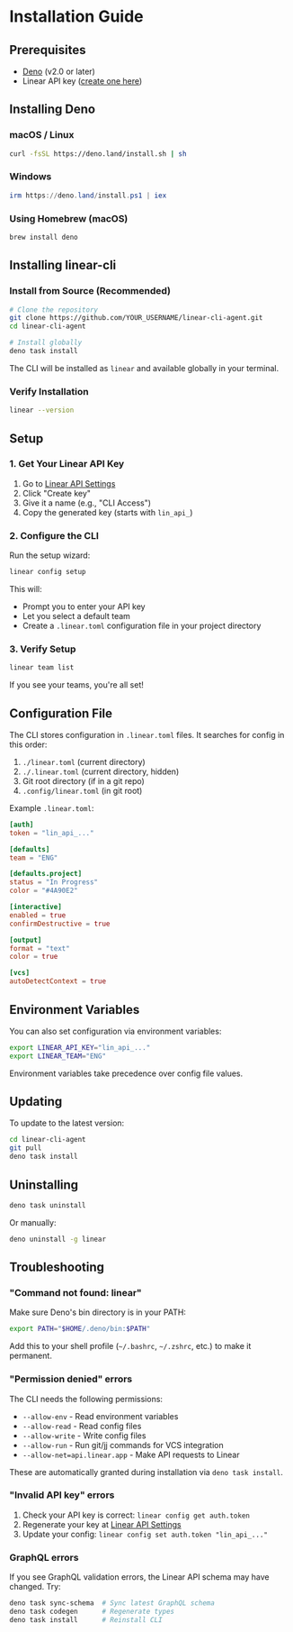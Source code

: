 # Installation Guide

## Prerequisites

- [Deno](https://deno.land/) (v2.0 or later)
- Linear API key ([create one here](https://linear.app/settings/api))

## Installing Deno

### macOS / Linux
```bash
curl -fsSL https://deno.land/install.sh | sh
```

### Windows
```powershell
irm https://deno.land/install.ps1 | iex
```

### Using Homebrew (macOS)
```bash
brew install deno
```

## Installing linear-cli

### Install from Source (Recommended)

```bash
# Clone the repository
git clone https://github.com/YOUR_USERNAME/linear-cli-agent.git
cd linear-cli-agent

# Install globally
deno task install
```

The CLI will be installed as `linear` and available globally in your terminal.

### Verify Installation

```bash
linear --version
```

## Setup

### 1. Get Your Linear API Key

1. Go to [Linear API Settings](https://linear.app/settings/api)
2. Click "Create key"
3. Give it a name (e.g., "CLI Access")
4. Copy the generated key (starts with `lin_api_`)

### 2. Configure the CLI

Run the setup wizard:

```bash
linear config setup
```

This will:
- Prompt you to enter your API key
- Let you select a default team
- Create a `.linear.toml` configuration file in your project directory

### 3. Verify Setup

```bash
linear team list
```

If you see your teams, you're all set!

## Configuration File

The CLI stores configuration in `.linear.toml` files. It searches for config in this order:

1. `./linear.toml` (current directory)
2. `./.linear.toml` (current directory, hidden)
3. Git root directory (if in a git repo)
4. `.config/linear.toml` (in git root)

Example `.linear.toml`:

```toml
[auth]
token = "lin_api_..."

[defaults]
team = "ENG"

[defaults.project]
status = "In Progress"
color = "#4A90E2"

[interactive]
enabled = true
confirmDestructive = true

[output]
format = "text"
color = true

[vcs]
autoDetectContext = true
```

## Environment Variables

You can also set configuration via environment variables:

```bash
export LINEAR_API_KEY="lin_api_..."
export LINEAR_TEAM="ENG"
```

Environment variables take precedence over config file values.

## Updating

To update to the latest version:

```bash
cd linear-cli-agent
git pull
deno task install
```

## Uninstalling

```bash
deno task uninstall
```

Or manually:

```bash
deno uninstall -g linear
```

## Troubleshooting

### "Command not found: linear"

Make sure Deno's bin directory is in your PATH:

```bash
export PATH="$HOME/.deno/bin:$PATH"
```

Add this to your shell profile (`~/.bashrc`, `~/.zshrc`, etc.) to make it permanent.

### "Permission denied" errors

The CLI needs the following permissions:
- `--allow-env` - Read environment variables
- `--allow-read` - Read config files
- `--allow-write` - Write config files
- `--allow-run` - Run git/jj commands for VCS integration
- `--allow-net=api.linear.app` - Make API requests to Linear

These are automatically granted during installation via `deno task install`.

### "Invalid API key" errors

1. Check your API key is correct: `linear config get auth.token`
2. Regenerate your key at [Linear API Settings](https://linear.app/settings/api)
3. Update your config: `linear config set auth.token "lin_api_..."`

### GraphQL errors

If you see GraphQL validation errors, the Linear API schema may have changed. Try:

```bash
deno task sync-schema  # Sync latest GraphQL schema
deno task codegen      # Regenerate types
deno task install      # Reinstall CLI
```
